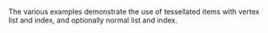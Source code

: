 ﻿The various examples demonstrate the use of tessellated items with vertex list and index, and optionally normal list and index.
